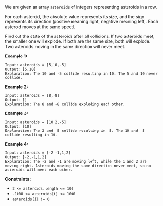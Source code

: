 We are given an array `asteroids` of integers representing asteroids in a row.

For each asteroid, the absolute value represents its size, and the sign
represents its direction (positive meaning right, negative meaning left). Each
asteroid moves at the same speed.

Find out the state of the asteroids after all collisions. If two asteroids
meet, the smaller one will explode. If both are the same size, both will
explode. Two asteroids moving in the same direction will never meet.



**Example 1:**

    
    
    Input: asteroids = [5,10,-5]
    Output: [5,10]
    Explanation: The 10 and -5 collide resulting in 10. The 5 and 10 never collide.
    

**Example 2:**

    
    
    Input: asteroids = [8,-8]
    Output: []
    Explanation: The 8 and -8 collide exploding each other.
    

**Example 3:**

    
    
    Input: asteroids = [10,2,-5]
    Output: [10]
    Explanation: The 2 and -5 collide resulting in -5. The 10 and -5 collide resulting in 10.
    

**Example 4:**

    
    
    Input: asteroids = [-2,-1,1,2]
    Output: [-2,-1,1,2]
    Explanation: The -2 and -1 are moving left, while the 1 and 2 are moving right. Asteroids moving the same direction never meet, so no asteroids will meet each other.
    



**Constraints:**

  * `2 <= asteroids.length <= 104`
  * `-1000 <= asteroids[i] <= 1000`
  * `asteroids[i] != 0`

